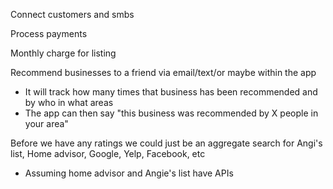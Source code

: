 Connect customers and smbs

Process payments

Monthly charge for listing

Recommend businesses to a friend via email/text/or maybe within the app
- It will track how many times that business has been recommended and by who in what areas
- The app can then say "this business was recommended by X people in your area"

Before we have any ratings we could just be an aggregate search for Angi's list, Home advisor, Google, Yelp, Facebook, etc
- Assuming home advisor and Angie's list have APIs